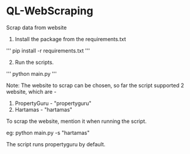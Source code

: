 # QL-WebScraping
Scrap data from website

1. Install the package from the requirements.txt

'''
pip install -r requirements.txt
'''

2. Run the scripts.

'''
python main.py
'''

Note: The website to scrap can be chosen, so far the script supported 2 website, which are - 
1. PropertyGuru - "propertyguru"
2. Hartamas - "hartamas"

To scrap the website, mention it when running the script.

eg: python main.py -s "hartamas"

The script runs propertyguru by default.
